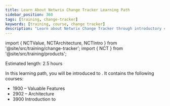 ```yaml
---
title: Learn About Netwrix Change Tracker Learning Path
sidebar_position: 360
tags: [training, change-tracker]
keywords: [training, course, change tracker]
description: "Learn about Netwrix Change Tracker through introductory courses"
---
```


import { NCTValue, NCTArchitecture, NCTIntro } from '@site/src/training/change-tracker';
import { NCT } from '@site/src/training/products';


Estimated length: 2.5 hours

In this learning path, you will be introduced to <NCT />. It contains the following courses:

* 1900 <NCT /> – Valuable Features
* 2902 <NCT /> – Architecture
* 3900 Introduction to <NCT />

<NCTValue/>

<NCTArchitecture/>

<NCTIntro/>
